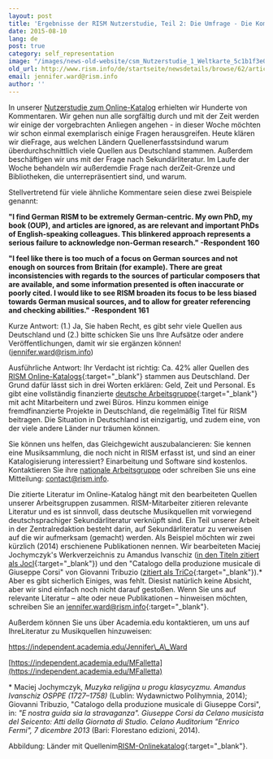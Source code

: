 ```yaml
---
layout: post
title: 'Ergebnisse der RISM Nutzerstudie, Teil 2: Die Umfrage - Die Kommentare'
date: 2015-08-10
lang: de
post: true
category: self_representation
image: "/images/news-old-website/csm_Nutzerstudie_1_Weltkarte_5c1b1f3e0f.jpg"
old_url: http://www.rism.info/de/startseite/newsdetails/browse/62/article/64/the-rism-survey-we-respond-to-your-comments.html
email: jennifer.ward@rism.info
author: ''
---
```



In unserer [Nutzerstudie zum Online-Katalog](/de/community/rism-nutzerstudie.html#c3122 "Öffnet internen Link im aktuellen Fenster") erhielten wir Hunderte von Kommentaren. Wir gehen nun alle sorgfältig durch und mit der Zeit werden wir einige der vorgebrachten Anliegen angehen - in dieser Woche möchten wir schon einmal exemplarisch einige Fragen herausgreifen. Heute klären wir dieFrage, aus welchen Ländern Quellenerfasstsindund warum überdurchschnittlich viele Quellen aus Deutschland stammen. Außerdem beschäftigen wir uns mit der Frage nach Sekundärliteratur. Im Laufe der Woche behandeln wir außerdemdie Frage nach derZeit-Grenze und Bibliotheken, die unterrepräsentiert sind, und warum.

Stellvertretend für viele ähnliche Kommentare seien diese zwei Beispiele genannt:

**"I find German RISM to be extremely German-centric. My own PhD, my book (OUP), and articles are ignored, as are relevant and important PhDs of English-speaking colleagues.
This blinkered approach represents a serious failure to acknowledge non-German research." -Respondent 160**

**"I feel like there is too much of a focus on German sources and not enough on sources from Britain (for example). There are great inconsistencies with regards to the sources of particular composers that are available, and some information presented is often inaccurate or poorly cited. I would like to see RISM broaden its focus to be less biased towards German musical sources, and to allow for greater referencing and checking abilities." -Respondent 161**

Kurze Antwort: (1.) Ja, Sie haben Recht, es gibt sehr viele Quellen aus Deutschland und (2.) bitte schicken Sie uns Ihre Aufsätze oder andere Veröffentlichungen, damit wir sie ergänzen können! ([jennifer.ward](mailto:jennifer.ward@rism.info)[@rism.info](mailto:jennifer.ward@rism.info))

Ausführliche Antwort: Ihr Verdacht ist richtig: Ca. 42% aller Quellen des [RISM Online-Katalogs](https://opac.rism.info/metaopac/start.do?View=rism){:target="_blank"} stammen aus Deutschland. Der Grund dafür lässt sich in drei Worten erklären: Geld, Zeit und Personal. Es gibt eine vollständig finanzierte [deutsche Arbeitsgruppe](http://de.rism.info/de/home.html){:target="_blank"} mit acht Mitarbeitern und zwei Büros. Hinzu kommen einige fremdfinanzierte Projekte in Deutschland, die regelmäßig Titel für RISM beitragen. Die Situation in Deutschland ist einzigartig, und zudem eine, von der viele andere Länder nur träumen können.



Sie können uns helfen, das Gleichgewicht auszubalancieren: Sie kennen eine Musiksammlung, die noch nicht in RISM erfasst ist, und sind an einer Katalogisierung interessiert? Einarbeitung und Software sind kostenlos. Kontaktieren Sie ihre [nationale Arbeitsgruppe](/de/international.html#c20 "Öffnet internen Link im aktuellen Fenster") oder schreiben Sie uns eine Mitteilung: [contact@rism.info](mailto:contact@rism.info).

Die zitierte Literatur im Online-Katalog hängt mit den bearbeiteten Quellen unserer Arbeitsgruppen zusammen. RISM-Mitarbeiter zitieren relevante Literatur und es ist sinnvoll, dass deutsche Musikquellen mit vorwiegend deutschsprachiger Sekundärliteratur verknüpft sind. Ein Teil unserer Arbeit in der Zentralredaktion besteht darin, auf Sekundärliteratur zu verweisen auf die wir aufmerksam (gemacht) werden. Als Beispiel möchten wir zwei kürzlich (2014) erschienene Publikationen nennen. Wir bearbeiteten Maciej Jochymczyk's Werkverzeichnis zu Amandus Ivanschiz ([in den Titeln zitiert als JocI](https://opac.rism.info/search?View=rism&q=JocI){:target="_blank"}) und den "Catalogo della produzione musicale di Giuseppe Corsi" von Giovanni Tribuzio ([zitiert als TriCo](https://opac.rism.info/search?View=rism&q=TriCo){:target="_blank"}).\* Aber es gibt sicherlich Einiges, was fehlt. Diesist natürlich keine Absicht, aber wir sind einfach noch nicht darauf gestoßen. Wenn Sie uns auf relevante Literatur – alte oder neue Publikationen – hinweisen möchten, schreiben Sie an [jennifer.ward@rism.info](http://jennifer.ward@rism.info/){:target="_blank"}.

Außerdem können Sie uns über Academia.edu kontaktieren, um uns auf IhreLiteratur zu Musikquellen hinzuweisen:

[https://independent.academia.edu/Jennifer\_A\_Ward
](https://independent.academia.edu/Jennifer_A_Ward)

[https://independent.academia.edu/MFalletta](https://independent.academia.edu/MFalletta)

\* Maciej Jochymczyk, _Muzyka religijna u progu klasycyzmu. Amandus Ivanschiz OSPPE (1727–1758)_ (Lublin: Wydawnictwo Polihymnia, 2014); Giovanni Tribuzio, "Catalogo della produzione musicale di Giuseppe Corsi", in: _"E nostra guida sia la stravaganza". Giuseppe Corsi da Celano musicista del Seicento: Atti della Giornata di Studio. Celano Auditorium "Enrico Fermi", 7 dicembre 2013_ (Bari: Florestano edizioni, 2014).



Abbildung: Länder mit Quellenim[RISM-Onlinekatalog](https://opac.rism.info/){:target="_blank"}.



